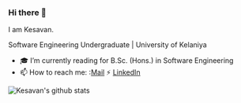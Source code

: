 ### Hi there 👋

I am Kesavan.

Software Engineering Undergraduate | University of Kelaniya


- :mortar_board: I’m currently reading for B.Sc. (Hons.) in Software Engineering
- 📫 How to reach me: :[Mail](mailto:kesavan.selvarajah.dev@gmail.com "Kesavan Selvarajah") :zap: [LinkedIn](https://www.linkedin.com/in/kesavanselvarajah/ "Kesavan Selvarajah") 
<!---
[![Top Langs](https://github-readme-stats.vercel.app/api/top-langs/?username=KesavanSelvarajah)](https://github.com/anuraghazra/github-readme-stats)
---> 
![Kesavan's github stats](https://github-readme-stats.vercel.app/api?username=KesavanSelvarajah&count_private=true&show_icons=true&theme=dracula)
